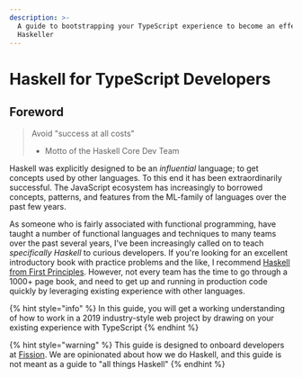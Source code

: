 ```yaml
---
description: >-
  A guide to bootstrapping your TypeScript experience to become an effective
  Haskeller
---
```


# Haskell for TypeScript Developers

## Foreword

> Avoid "success at all costs"  
> - Motto of the Haskell Core Dev Team

Haskell was explicitly designed to be an _influential_ language; to get concepts used by other languages. To this end it has been extraordinarily successful. The JavaScript ecosystem has increasingly to borrowed concepts, patterns, and features from the ML-family of languages over the past few years.

As someone who is fairly associated with functional programming, have taught a number of functional languages and techniques to many teams over the past several years, I've been increasingly called on to teach _specifically Haskell_ to curious developers. If you're looking for an excellent introductory book with practice problems and the like, I recommend [Haskell from First Principles](http://haskellbook.com/). However, not every team has the time to go through a 1000+ page book, and need to get up and running in production code quickly by leveraging existing experience with other languages.

{% hint style="info" %}
In this guide, you will get a working understanding of how to work in a 2019 industry-style web project by drawing on your existing experience with TypeScript
{% endhint %}

{% hint style="warning" %}
This guide is designed to onboard developers at [Fission](https://fission.codes). We are opinionated about how we do Haskell, and this guide is not meant as a guide to "all things Haskell"
{% endhint %}

